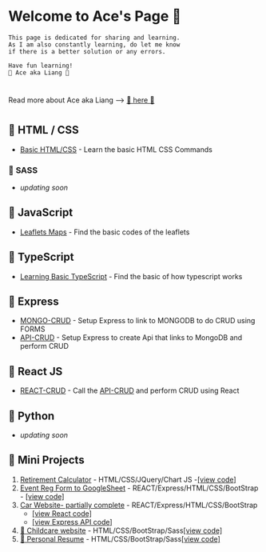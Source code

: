 <!-- # Wishing Everyone A Happy 🐯 Year 2022  -->
<!-- # --- Ace aka Liang --- -->
<!-- ![image info](images/ace-tiger-year.png) -->
<!-- # 🐭 🐮 🐯 🐰 🐲 🐍 🐴  🐏  🐵  🐔  🐶  🐷 -->
<!--
**99Ace/99Ace** is a ✨ _special_ ✨ repository because its `README.md` (this file) appears on your GitHub profile.

Here are some ideas to get you started:

- 🔭 I’m currently working on ...
- 🌱 I’m currently learning ...
- 👯 I’m looking to collaborate on ...
- 🤔 I’m looking for help with ...
- 💬 Ask me about ...
- 📫 How to reach me: ...
- 😄 Pronouns: ...
- ⚡ Fun fact: ...
-->

# Welcome to __Ace's Page__ 🍁


    This page is dedicated for sharing and learning. 
    As I am also constantly learning, do let me know 
    if there is a better solution or any errors. 

    Have fun learning!
    🍁 Ace aka Liang 🍁

#
Read more about Ace aka Liang --> [🍁 here 🍁](https://99ace.github.io/99Ace/)
#

## 🍁 __HTML / CSS__
- [Basic HTML/CSS](https://github.com/99Ace/TGC-SDB-Batch3) - Learn the basic HTML CSS Commands


### 🍃  __SASS__

- _updating soon_

## 🍁 __JavaScript__

- [Leaflets Maps](https://github.com/99Ace/TGC-BATHC-12-LEAFLET-MAPS) - Find the basic codes of the leaflets

## 🍁 __TypeScript__
- [Learning Basic TypeScript](https://github.com/99Ace/99Ace-typescript) - Find the basic of how typescript works

## 🍁 __Express__
- [MONGO-CRUD](https://github.com/99Ace/99Ace-Express/tree/main/EXPRESS-MONGO) - Setup Express to link to MONGODB to do CRUD using FORMS
- [API-CRUD](https://github.com/99Ace/how-to-create-api-express-mongoDB) - Setup Express to create Api that links to MongoDB and perform CRUD

## 🍁 __React JS__
- [REACT-CRUD](https://github.com/99Ace/how-to-create-react-link-api) - Call the [API-CRUD](https://github.com/99Ace/) and perform CRUD using React

## 🍁 __Python__

- _updating soon_


## 🍁 __Mini Projects__
1. [Retirement Calculator](https://99ace.github.io/retirement-calculator/) - HTML/CSS/JQuery/Chart JS -[[view code]](https://github.com/99Ace/retirement-calculator)
1. [Event Reg Form to GoogleSheet](https://miniproj-registration-form.netlify.app/) - REACT/Express/HTML/CSS/BootStrap - [[view code]](https://github.com/99Ace/mini-project-registerform-eNitiative)
1. [Car Website- partially complete](https://sgmotormart.netlify.app) - REACT/Express/HTML/CSS/BootStrap 
    - [[view React code]](https://github.com/99Ace/-mini-project-TGC-P2-react)    
    - [[view Express API code]](https://github.com/99Ace/mini-project-TGC-P2/blob/main/index.js)
1. [🍁 Childcare website](https://99ace.github.io/kkcc-sass/) - 
HTML/CSS/BootStrap/Sass[[view code]](https://github.com/99Ace/kkcc-sass)
1. [🍁 Personal Resume](https://99ace.github.io/99Ace/) - 
HTML/CSS/BootStrap/Sass[[view code]](https://github.com/99Ace/99Ace)